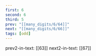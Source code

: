 ```yaml
---
first: 6
second: 6
third: 5
prev: "[[many_digits/6/64]]"
next: "[[many_digits/6/66]]"
tags: [odd]
---
```

prev2-in-text: [[63]]
next2-in-text: [[67]]
